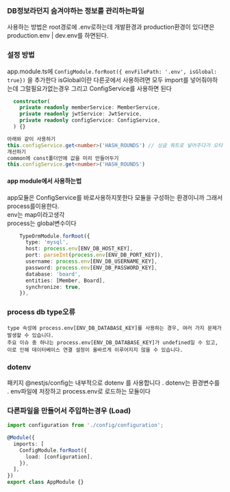 ### DB정보라던지 숨겨야하는 정보를 관리하는파일
사용하는 방법은 root경로에 .env로하는데 개발환경과 production환경이 있다면은 <br>
production.env | dev.env를 하면된다. <br>


### 설정 방법
app.module.ts에 `ConfigModule.forRoot({ envFilePath: '.env', isGlobal: true})` 을 추가한다
isGlobal이란 다른곳에서 사용하려면 모두 import를 넣어줘야하는데 그럴필요가없는경우
그리고 ConfigService를 사용하면 된다
```ts
  constructor(
    private readonly memberService: MemberService,
    private readonly jwtService: JwtService,
    private readonly configService: ConfigService,
  ) {}

아래와 같이 사용하기
this.configService.get<number>('HASH_ROUNDS') // 싱글 쿼트로 넣어주다가 오타생기면 문제생기고 value가 변경되면 문제생김 그래서 key값을저장하는 파일을 따로 만듬
개선하기
common에 const폴더안에 값을 미리 만들어두기
this.configService.get<number>('HASH_ROUNDS')
```
#### app module에서 사용하는법
app모듈은 ConfigService를 바로사용하지못한다 모듈을 구성하는 환경이니까 그래서 process를이용한다. <br>
env는 map이라고생각 <br>
process는 global변수이다 <br>
```ts
    TypeOrmModule.forRoot({
      type: 'mysql',
      host: process.env[ENV_DB_HOST_KEY],
      port: parseInt(process.env[ENV_DB_PORT_KEY]),
      username: process.env[ENV_DB_USERNAME_KEY],
      password: process.env[ENV_DB_PASSWORD_KEY],
      database: 'board',
      entities: [Member, Board],
      synchronize: true,
    }),
```

### process db type오류
```
type 속성에 process.env[ENV_DB_DATABASE_KEY]를 사용하는 경우, 여러 가지 문제가 발생할 수 있습니다. 
주요 이슈 중 하나는 process.env[ENV_DB_DATABASE_KEY]가 undefined일 수 있고, 이로 인해 데이터베이스 연결 설정이 올바르게 이루어지지 않을 수 있습니다.
```


### dotenv
패키지 @nestjs/config는 내부적으로 dotenv 를 사용합니다 .
dotenv는 환경변수를 . env파일에 저장하고 process.env로 로드하는 모듈이다





### 다른파일을 만들어서 주입하는경우 (Load)
```ts
import configuration from './config/configuration';

@Module({
  imports: [
    ConfigModule.forRoot({
      load: [configuration],
    }),
  ],
})
export class AppModule {}
```
